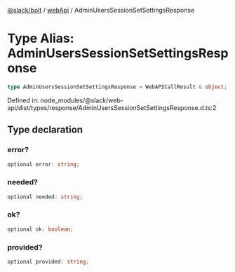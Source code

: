 [@slack/bolt](../../../../index.md) / [webApi](../index.md) / AdminUsersSessionSetSettingsResponse

# Type Alias: AdminUsersSessionSetSettingsResponse

```ts
type AdminUsersSessionSetSettingsResponse = WebAPICallResult & object;
```

Defined in: node\_modules/@slack/web-api/dist/types/response/AdminUsersSessionSetSettingsResponse.d.ts:2

## Type declaration

### error?

```ts
optional error: string;
```

### needed?

```ts
optional needed: string;
```

### ok?

```ts
optional ok: boolean;
```

### provided?

```ts
optional provided: string;
```
